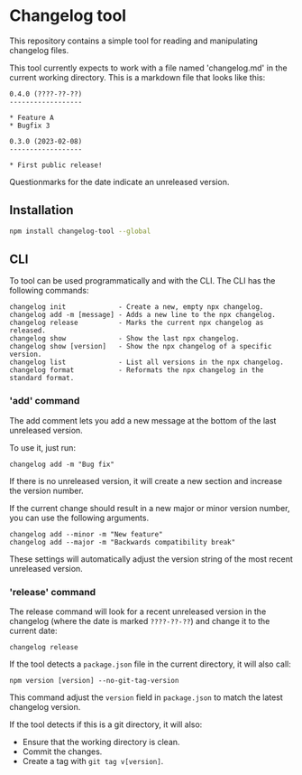Changelog tool
==============

This repository contains a simple tool for reading and manipulating changelog
files.

This tool currently expects to work with a file named 'changelog.md' in the
current working directory. This is a markdown file that looks like this:

```
0.4.0 (????-??-??)
------------------

* Feature A
* Bugfix 3

0.3.0 (2023-02-08)
------------------

* First public release!
```

Questionmarks for the date indicate an unreleased version.

Installation
------------

```sh
npm install changelog-tool --global
```

CLI
---

To tool can be used programmatically and with the CLI. The CLI has the
following commands:

```
changelog init             - Create a new, empty npx changelog.
changelog add -m [message] - Adds a new line to the npx changelog.
changelog release          - Marks the current npx changelog as released.
changelog show             - Show the last npx changelog.
changelog show [version]   - Show the npx changelog of a specific version.
changelog list             - List all versions in the npx changelog.
changelog format           - Reformats the npx changelog in the standard format.
```

### 'add' command

The add comment lets you add a new message at the bottom of the last unreleased
version.

To use it, just run:

```
changelog add -m "Bug fix"
```

If there is no unreleased version, it will create a new section and increase
the version number.

If the current change should result in a new major or minor version number, you
can use the following arguments.

```
changelog add --minor -m "New feature"
changelog add --major -m "Backwards compatibility break"
```

These settings will automatically adjust the version string of the most recent
unreleased version.

### 'release' command

The release command will look for a recent unreleased version in the changelog
(where the date is marked `????-??-??`) and change it to the current date:

```
changelog release
```

If the tool detects a `package.json` file in the current directory, it will
also call:

```
npm version [version] --no-git-tag-version
```

This command adjust the `version` field in `package.json` to match the latest
changelog version.

If the tool detects if this is a git directory, it will also:

* Ensure that the working directory is clean.
* Commit the changes.
* Create a tag with `git tag v[version]`.
